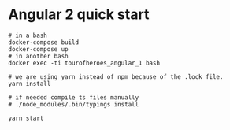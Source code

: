 Angular 2 quick start
=====================

```
# in a bash
docker-compose build
docker-compose up
# in another bash
docker exec -ti tourofheroes_angular_1 bash

# we are using yarn instead of npm because of the .lock file.
yarn install

# if needed compile ts files manually
# ./node_modules/.bin/typings install

yarn start
```

